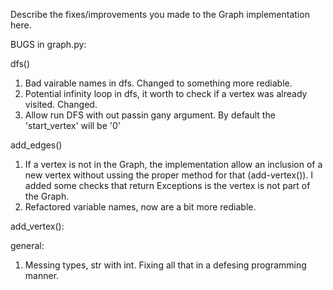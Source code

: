 Describe the fixes/improvements you made to the Graph implementation here.

BUGS in graph.py:

dfs()

1.  Bad vairable names in dfs. Changed to something more rediable.
2.  Potential infinity loop in dfs, it worth to check if a vertex was already visited. Changed.
3.  Allow run DFS with out passin gany argument. By default the 'start_vertex' will be '0'

add_edges()

1.  If a vertex is not in the Graph, the implementation allow an inclusion of a new vertex without
    ussing the proper method for that (add-vertex()). I added some checks that return Exceptions is
    the vertex is not part of the Graph.
2.  Refactored variable names, now are a bit more rediable.

add_vertex():

general:

1.  Messing types, str with int. Fixing all that in a defesing programming manner.
